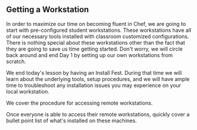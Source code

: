 ## Getting a Workstation

In order to maximize our time on becoming fluent in Chef, we are going to start with pre-configured student workstations.  These workstations have all of our necessary tools installed with classroom customized configurations.  There is nothing special about these workstations other than the fact that they are going to save us time getting started.  Don't worry, we will circle back around and end Day 1 by setting up our own workstations from scratch.

We end today's lesson by having an Install Fest.  During that time we will learn about the underlying tools, setup procedures, and we will have ample time to troubleshoot any installation issues you may experience on your local workstation.

We cover the procedure for accessing remote workstations.

Once everyone is able to access their remote workstations, quickly cover a bullet point list of what's installed on these machines.